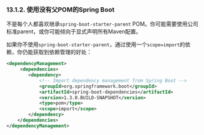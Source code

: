 ### 13.1.2. 使用没有父POM的Spring Boot

不是每个人都喜欢继承`spring-boot-starter-parent` POM。你可能需要使用公司标准parent，或你可能倾向于显式声明所有Maven配置。

如果你不使用`spring-boot-starter-parent`，通过使用一个`scope=import`的依赖，你仍能获取到依赖管理的好处：
```xml
<dependencyManagement>
     <dependencies>
        <dependency>
            <!-- Import dependency management from Spring Boot -->
            <groupId>org.springframework.boot</groupId>
            <artifactId>spring-boot-dependencies</artifactId>
            <version>1.3.0.BUILD-SNAPSHOT</version>
            <type>pom</type>
            <scope>import</scope>
        </dependency>
    </dependencies>
</dependencyManagement>
```
